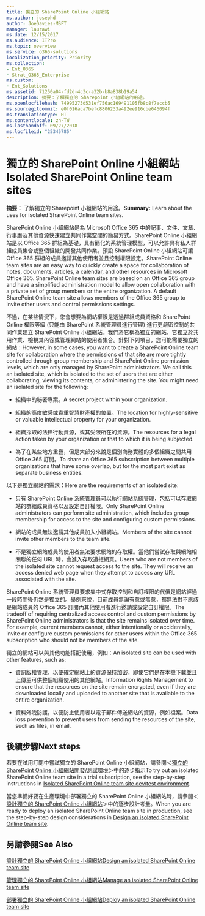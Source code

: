 ```yaml
---
title: 獨立的 SharePoint Online 小組網站
ms.author: josephd
author: JoeDavies-MSFT
manager: laurawi
ms.date: 12/15/2017
ms.audience: ITPro
ms.topic: overview
ms.service: o365-solutions
localization_priority: Priority
ms.collection:
- Ent_O365
- Strat_O365_Enterprise
ms.custom:
- Ent_Solutions
ms.assetid: 71250a04-fd2d-4c3c-a32b-b8a838b19a54
description: 摘要：了解獨立的 Sharepoint 小組網站的用途。
ms.openlocfilehash: 74995273d531ef756ac169491105fb8c8f7eccb5
ms.sourcegitcommit: e0f016aca7befc8806233a492ee916cbe646094f
ms.translationtype: HT
ms.contentlocale: zh-TW
ms.lasthandoff: 09/27/2018
ms.locfileid: "25345785"
---
```

# <a name="isolated-sharepoint-online-team-sites"></a><span data-ttu-id="5c1da-103">獨立的 SharePoint Online 小組網站</span><span class="sxs-lookup"><span data-stu-id="5c1da-103">Isolated SharePoint Online team sites</span></span>

 <span data-ttu-id="5c1da-104">**摘要：** 了解獨立的 Sharepoint 小組網站的用途。</span><span class="sxs-lookup"><span data-stu-id="5c1da-104">**Summary:** Learn about the uses for isolated SharePoint Online team sites.</span></span>
  
<span data-ttu-id="5c1da-p101">SharePoint Online 小組網站是為 Microsoft Office 365 中的記事、文件、文章、行事曆及其他資源快速建立共同作業空間的簡易方式。SharePoint Online 小組網站是以 Office 365 群組為基礎，具有簡化的系統管理模型，可以允許具有私人群組成員集合或整個組織的開發共同作業。預設 SharePoint Online 小組網站可讓 Office 365 群組的成員邀請其他使用者並且控制權限設定。</span><span class="sxs-lookup"><span data-stu-id="5c1da-p101">SharePoint Online team sites are an easy way to quickly create a space for collaboration of notes, documents, articles, a calendar, and other resources in Microsoft Office 365. SharePoint Online team sites are based on an Office 365 group and have a simplified administration model to allow open collaboration with a private set of group members or the entire organization. A default SharePoint Online team site allows members of the Office 365 group to invite other users and control permissions settings.</span></span>
  
<span data-ttu-id="5c1da-p102">不過，在某些情況下，您會想要為網站權限是透過群組成員資格和 SharePoint Online 權限等級 (只能由 SharePoint 系統管理員進行管理) 進行更嚴密控制的共同作業建立 SharePoint Online 小組網站。我們將它稱為獨立的網站，它獨立於共用作業、檢視其內容或管理網站的使用者集合。針對下列項目，您可能需要獨立的網站：</span><span class="sxs-lookup"><span data-stu-id="5c1da-p102">However, in some cases, you want to create a SharePoint Online team site for collaboration where the permissions of that site are more tightly controlled through group membership and SharePoint Online permission levels, which are only managed by SharePoint administrators. We call this an isolated site, which is isolated to the set of users that are either collaborating, viewing its contents, or administering the site. You might need an isolated site for the following:</span></span>
  
- <span data-ttu-id="5c1da-111">組織中的秘密專案。</span><span class="sxs-lookup"><span data-stu-id="5c1da-111">A secret project within your organization.</span></span>
    
- <span data-ttu-id="5c1da-112">組織的高度敏感或貴重智慧財產權的位置。</span><span class="sxs-lookup"><span data-stu-id="5c1da-112">The location for highly-sensitive or valuable intellectual property for your organization.</span></span>
    
- <span data-ttu-id="5c1da-113">組織採取的法律行動資源，或其受限所在的資源。</span><span class="sxs-lookup"><span data-stu-id="5c1da-113">The resources for a legal action taken by your organization or that to which it is being subjected.</span></span>
    
- <span data-ttu-id="5c1da-114">為了在某些地方重疊，但是大部分來說是個別商務實體的多個組織之間共用 Office 365 訂閱。</span><span class="sxs-lookup"><span data-stu-id="5c1da-114">To share an Office 365 subscription between multiple organizations that have some overlap, but for the most part exist as separate business entities.</span></span>
    
<span data-ttu-id="5c1da-115">以下是獨立網站的需求：</span><span class="sxs-lookup"><span data-stu-id="5c1da-115">Here are the requirements of an isolated site:</span></span>
  
- <span data-ttu-id="5c1da-116">只有 SharePoint Online 系統管理員可以執行網站系統管理，包括可以存取網站的群組成員資格以及設定自訂權限。</span><span class="sxs-lookup"><span data-stu-id="5c1da-116">Only SharePoint Online administrators can perform site administration, which includes group membership for access to the site and configuring custom permissions.</span></span>
    
- <span data-ttu-id="5c1da-117">網站的成員無法邀請其他成員加入小組網站。</span><span class="sxs-lookup"><span data-stu-id="5c1da-117">Members of the site cannot invite other members to the team site.</span></span>
    
- <span data-ttu-id="5c1da-p103">不是獨立網站成員的使用者無法要求網站的存取權。當他們嘗試存取與網站相關聯的任何 URL 時，會進入存取遭拒網頁。</span><span class="sxs-lookup"><span data-stu-id="5c1da-p103">Users who are not members of the isolated site cannot request access to the site. They will receive an access denied web page when they attempt to access any URL associated with the site.</span></span>
    
<span data-ttu-id="5c1da-p104">SharePoint Online 系統管理員要求集中式存取控制和自訂權限的代價是網站經過一段時間後仍然是獨立的。舉例來說，目前成員無論有意或無意，都無法對不應該是網站成員的 Office 365 訂閱內其他使用者進行邀請或設定自訂權限。</span><span class="sxs-lookup"><span data-stu-id="5c1da-p104">The tradeoff of requiring centralized access control and custom permissions by SharePoint Online administrators is that the site remains isolated over time. For example, current members cannot, either intentionally or accidentally, invite or configure custom permissions for other users within the Office 365 subscription who should not be members of the site.</span></span>
  
<span data-ttu-id="5c1da-122">獨立的網站可以與其他功能搭配使用，例如：</span><span class="sxs-lookup"><span data-stu-id="5c1da-122">An isolated site can be used with other features, such as:</span></span>
  
- <span data-ttu-id="5c1da-123">資訊版權管理，以便確定網站上的資源保持加密，即使它們是在本機下載並且上傳至可供整個組織使用的其他網站。</span><span class="sxs-lookup"><span data-stu-id="5c1da-123">Information Rights Management to ensure that the resources on the site remain encrypted, even if they are downloaded locally and uploaded to another site that is available to the entire organization.</span></span>
    
- <span data-ttu-id="5c1da-124">資料外洩防護，以便防止使用者以電子郵件傳送網站的資源，例如檔案。</span><span class="sxs-lookup"><span data-stu-id="5c1da-124">Data loss prevention to prevent users from sending the resources of the site, such as files, in email.</span></span>
    
## <a name="next-steps"></a><span data-ttu-id="5c1da-125">後續步驟</span><span class="sxs-lookup"><span data-stu-id="5c1da-125">Next steps</span></span>

<span data-ttu-id="5c1da-126">若要在試用訂閱中嘗試獨立的 SharePoint Online 小組網站，請參閱＜[獨立的 SharePoint Online 小組網站開發/測試環境](isolated-sharepoint-online-team-site-dev-test-environment.md)＞中的逐步指示</span><span class="sxs-lookup"><span data-stu-id="5c1da-126">To try out an isolated SharePoint Online team site in a trial subscription, see the step-by-step instructions in [Isolated SharePoint Online team site dev/test environment](isolated-sharepoint-online-team-site-dev-test-environment.md).</span></span>
  
<span data-ttu-id="5c1da-127">當您準備好要在生產環境中部署獨立的 SharePoint Online 小組網站時，請參閱＜[設計獨立的 SharePoint Online 小組網站](design-an-isolated-sharepoint-online-team-site.md)＞中的逐步設計考量。</span><span class="sxs-lookup"><span data-stu-id="5c1da-127">When you are ready to deploy an isolated SharePoint Online team site in production, see the step-by-step design considerations in [Design an isolated SharePoint Online team site](design-an-isolated-sharepoint-online-team-site.md).</span></span>
  
## <a name="see-also"></a><span data-ttu-id="5c1da-128">另請參閱</span><span class="sxs-lookup"><span data-stu-id="5c1da-128">See Also</span></span>

[<span data-ttu-id="5c1da-129">設計獨立的 SharePoint Online 小組網站</span><span class="sxs-lookup"><span data-stu-id="5c1da-129">Design an isolated SharePoint Online team site</span></span>](design-an-isolated-sharepoint-online-team-site.md)
  
[<span data-ttu-id="5c1da-130">管理獨立的 SharePoint Online 小組網站</span><span class="sxs-lookup"><span data-stu-id="5c1da-130">Manage an isolated SharePoint Online team site</span></span>](manage-an-isolated-sharepoint-online-team-site.md)

[<span data-ttu-id="5c1da-131">部署獨立的 SharePoint Online 小組網站</span><span class="sxs-lookup"><span data-stu-id="5c1da-131">Deploy an isolated SharePoint Online team site</span></span>](deploy-an-isolated-sharepoint-online-team-site.md)


